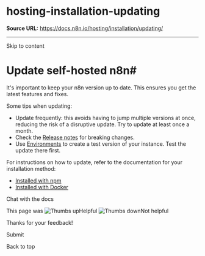 # hosting-installation-updating

**Source URL:** https://docs.n8n.io/hosting/installation/updating/

---

Skip to content 

[ ](https://github.com/n8n-io/n8n-docs/edit/main/docs/hosting/installation/updating.md "Edit this page")

# Update self-hosted n8n#

It's important to keep your n8n version up to date. This ensures you get the latest features and fixes.

Some tips when updating:

  * Update frequently: this avoids having to jump multiple versions at once, reducing the risk of a disruptive update. Try to update at least once a month.
  * Check the [Release notes](../../../release-notes/) for breaking changes.
  * Use [Environments](../../../source-control-environments/) to create a test version of your instance. Test the update there first.



For instructions on how to update, refer to the documentation for your installation method:

  * [Installed with npm](../npm/#updating)
  * [Installed with Docker](../docker/#updating)



Chat with the docs

This page was ![Thumbs up](/_images/assets/thumb_up.png)Helpful  ![Thumbs down](/_images/assets/thumb_down.png)Not helpful 

Thanks for your feedback! 

Submit 

Back to top
